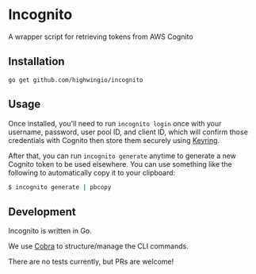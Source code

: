 # Incognito
A wrapper script for retrieving tokens from AWS Cognito


## Installation
`go get github.com/highwingio/incognito`

## Usage

Once installed, you'll need to run `incognito login` once with your username,
password, user pool ID, and client ID, which will confirm those credentials with
Cognito then store them securely using
[Keyring](https://github.com/99designs/keyring).

After that, you can run `incognito generate` anytime to generate a new Cognito
token to be used elsewhere. You can use something like the following to
automatically copy it to your clipboard:

```bash
$ incognito generate | pbcopy
```

## Development
Incognito is written in Go.

We use [Cobra](https://github.com/spf13/cobra) to structure/manage the CLI
commands.

There are no tests currently, but PRs are welcome!
